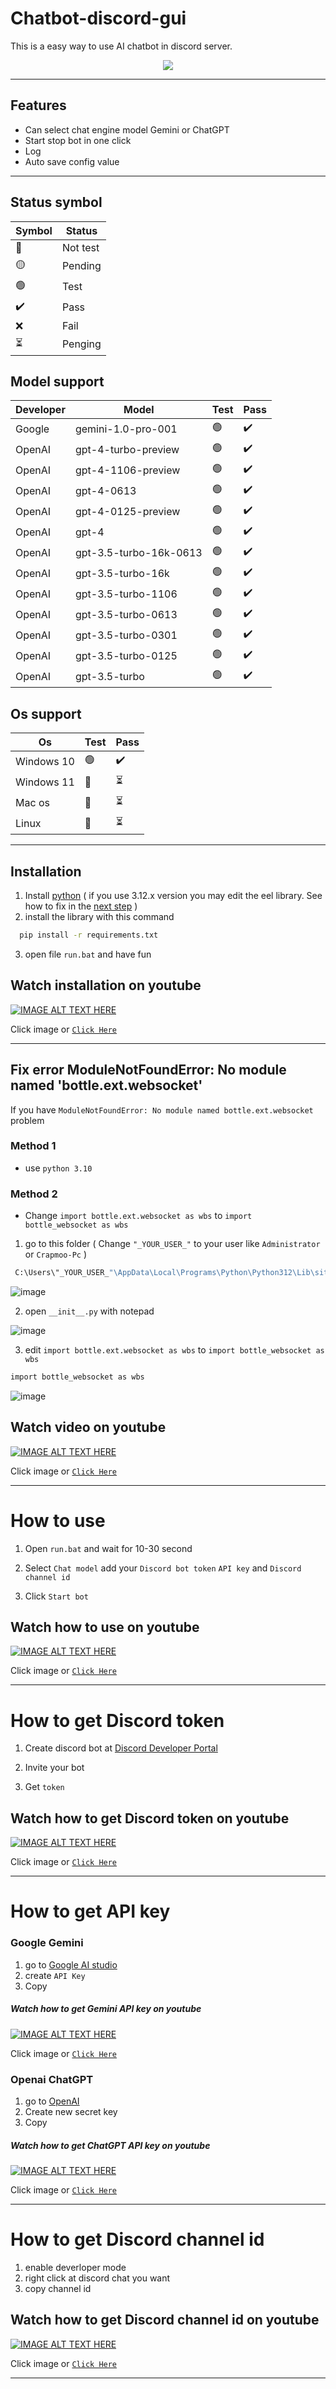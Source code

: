 
# Chatbot-discord-gui 

This is a easy way to use AI chatbot in discord server.



<div align="center">
    <img src="https://cdn.discordapp.com/attachments/1169126665935405126/1220337452020138096/image.png?ex=660e92d1&is=65fc1dd1&hm=ff53eb3172b42014f1c9d3c08589be7ebfcc20c578bdd93069d420356d5e8cf6&">
</div>

---

## Features

- Can select chat engine model Gemini or ChatGPT
- Start stop bot in one click
- Log
- Auto save config value

---


## Status symbol
|   Symbol  | Status |
|----------|---------|
| 🔴      | Not test |
| 🟡 | Pending |
|🟢 |  Test |
| ✔️ | Pass |
| ❌ | Fail |
| ⏳ | Penging|



## Model support

|    Developer          | Model                                                               | Test | Pass |
| ----------------- | ------------------------------------------------------------------ | ------| ------|
| Google | gemini-1.0-pro-001 | 🟢 | ✔️ |
| OpenAI | gpt-4-turbo-preview | 🟢 | ✔️ |
| OpenAI | gpt-4-1106-preview | 🟢 | ✔️ |
| OpenAI | gpt-4-0613 | 🟢| ✔️ |
| OpenAI | gpt-4-0125-preview | 🟢 | ✔️ |
| OpenAI | gpt-4 | 🟢 | ✔️ |
| OpenAI | gpt-3.5-turbo-16k-0613 | 🟢 | ✔️ |
| OpenAI | gpt-3.5-turbo-16k | 🟢 | ✔️ |
| OpenAI | gpt-3.5-turbo-1106 | 🟢 | ✔️ |
| OpenAI | gpt-3.5-turbo-0613 | 🟢 | ✔️ |
| OpenAI | gpt-3.5-turbo-0301 | 🟢 | ✔️ |
| OpenAI | gpt-3.5-turbo-0125 | 🟢 | ✔️ |
| OpenAI | gpt-3.5-turbo | 🟢 | ✔️ |

## Os support

|    Os          | Test | Pass |
| -------------- | -----| ---- |
| Windows 10     | 🟢   | ✔️  |
| Windows 11     | 🔴   | ⏳  |
| Mac os     | 🔴   | ⏳  |
| Linux    | 🔴   | ⏳  |

---

## Installation

1. Install [python](https://www.python.org/) ( if you use 3.12.x version you may edit the eel library. See how to fix in the [next step](https://github.com/Crapmoo/Chatbot-Discord-Gui?tab=readme-ov-file#fix-error-modulenotfounderror-no-module-named-bottleextwebsocket) )
2. install the library with this command

```bash
  pip install -r requirements.txt
```
3. open file `run.bat` and have fun


## Watch installation on youtube 
[![IMAGE ALT TEXT HERE](https://img.youtube.com/vi/exadadr-Chc/0.jpg)](https://www.youtube.com/watch?v=exadadr-Chc)

Click image or [`Click Here`](www.youtube.com/watch?v=exadadr-Chc)

---

## Fix error ModuleNotFoundError: No module named 'bottle.ext.websocket'

 If you have `ModuleNotFoundError: No module named bottle.ext.websocket`  problem 

### Method 1
 - use `python 3.10`

### Method 2
 - Change `import bottle.ext.websocket as wbs`  to  `import bottle_websocket as wbs`
   
 1. go to this folder ( Change `"_YOUR_USER_"` to your user like `Administrator` or `Crapmoo-Pc` )
 ```bash
  C:\Users\"_YOUR_USER_"\AppData\Local\Programs\Python\Python312\Lib\site-packages\eel
 ```
 ![image](https://cdn.discordapp.com/attachments/1169126665935405126/1220347422904029194/image.png?ex=660e9c1a&is=65fc271a&hm=0deeb783c8d5b1c18b7c52d0d6b5d9c94f0c3b700018a00d8f1153e3bfe51212&)

 2. open `__init__.py` with notepad
 
 ![image](https://cdn.discordapp.com/attachments/1169126665935405126/1220349069004640317/image.png?ex=660e9da3&is=65fc28a3&hm=2c87ff3ac7ed57e9054f557398d93c8c48733ffb76f9468ba8ecadd5f86451f4&)


 3. edit `import bottle.ext.websocket as wbs`  to  `import bottle_websocket as wbs`
 ```bash
 import bottle_websocket as wbs
 ```

 ![image](https://cdn.discordapp.com/attachments/1169126665935405126/1220349159685750854/image.png?ex=660e9db8&is=65fc28b8&hm=613efa62e8a75168c843da981e33ee323a7eb536587a6334ffe5eff67f234bd0&)

## Watch video on youtube

[![IMAGE ALT TEXT HERE](https://img.youtube.com/vi/kpmD9kGNX3o/0.jpg)](https://www.youtube.com/watch?v=kpmD9kGNX3o)

Click image or [`Click Here`](www.youtube.com/watch?v=kpmD9kGNX3o)

---


# How to use

1. Open `run.bat` and wait for 10-30 second

2. Select `Chat model` add your `Discord bot token` `API key` and `Discord channel id`

3. Click `Start bot`

## Watch how to use on youtube

[![IMAGE ALT TEXT HERE](https://img.youtube.com/vi/kJ6vDeleDrk/0.jpg)](https://www.youtube.com/watch?v=kJ6vDeleDrk)

Click image or [`Click Here`](www.youtube.com/watch?v=kJ6vDeleDrk)


---


# How to get Discord token

1. Create discord bot at [Discord Developer Portal](https://discord.com/developers/applications)

2. Invite your bot

3. Get `token`

## Watch how to get Discord token on youtube

[![IMAGE ALT TEXT HERE](https://img.youtube.com/vi/GVLSx5si__w/0.jpg)](https://www.youtube.com/watch?v=GVLSx5si__w)

Click image or [`Click Here`](www.youtube.com/watch?v=GVLSx5si__w)



---

# How to get API key

### Google Gemini
 1. go to [Google AI studio](https://aistudio.google.com/app/apikey)
 2. create `API Key`
 3. Copy

##### Watch how to get Gemini API key on youtube

[![IMAGE ALT TEXT HERE](https://img.youtube.com/vi/hz1vRWJxiYE/0.jpg)](https://www.youtube.com/watch?v=hz1vRWJxiYE)

Click image or [`Click Here`](www.youtube.com/watch?v=hz1vRWJxiYE)

### Openai ChatGPT

1. go to [OpenAI](https://platform.openai.com/api-keys)
2. Create new secret key
3. Copy

##### Watch how to get ChatGPT API key on youtube

[![IMAGE ALT TEXT HERE](https://img.youtube.com/vi/LevN-zIJ61E/0.jpg)](https://www.youtube.com/watch?v=LevN-zIJ61E)

Click image or [`Click Here`](www.youtube.com/watch?v=LevN-zIJ61E)
   
---

# How to get Discord channel id
1. enable deverloper mode
2. right click at discord chat you want
3. copy channel id

## Watch how to get Discord channel id on youtube

[![IMAGE ALT TEXT HERE](https://img.youtube.com/vi/jDoi_Aq9ibU/0.jpg)](https://www.youtube.com/watch?v=jDoi_Aq9ibU)

Click image or [`Click Here`](www.youtube.com/watch?v=jDoi_Aq9ibU)

---
    


